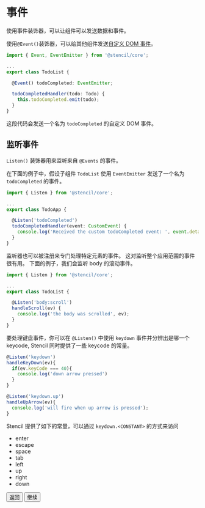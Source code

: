# 事件

使用事件装饰器，可以让组件可以发送数据和事件。

使用`@Event()`装饰器，可以给其他组件发送[自定义 DOM 事件](https://developer.mozilla.org/en-US/docs/Web/Guide/Events/Creating_and_triggering_events)。

```typescript
import { Event, EventEmitter } from '@stencil/core';

...
export class TodoList {

  @Event() todoCompleted: EventEmitter;

  todoCompletedHandler(todo: Todo) {
    this.todoCompleted.emit(todo);
  }
}
```

这段代码会发送一个名为 `todoCompleted` 的自定义 DOM 事件。

## 监听事件

`Listen()` 装饰器用来监听来自 `@Events` 的事件。

在下面的例子中，假设子组件 `TodoList` 使用 `EventEmitter` 发送了一个名为 `todoCompleted` 的事件。

```typescript
import { Listen } from '@stencil/core';

...
export class TodoApp {

  @Listen('todoCompleted')
  todoCompletedHandler(event: CustomEvent) {
    console.log('Received the custom todoCompleted event: ', event.detail);
  }
}
```

监听器也可以被注册来专门处理特定元素的事件。
这对监听整个应用范围的事件很有用。
下面的例子，我们会监听 body 的滚动事件。

```typescript
import { Listen } from '@stencil/core';

...
export class TodoList {

  @Listen('body:scroll')
  handleScroll(ev) {
    console.log('the body was scrolled', ev);
  }
}
```

要处理键盘事件，你可以在 `@Listen()` 中使用 `keydown` 事件并分辨出是哪一个 keycode, Stencil 同时提供了一些 keycode 的常量。

```typescript
@Listen('keydown')
handleKeyDown(ev){
  if(ev.keyCode === 40){
    console.log('down arrow pressed')
  }
}

@Listen('keydown.up')
handleUpArrow(ev){
  console.log('will fire when up arrow is pressed');
}

```

Stencil 提供了如下的常量，可以通过 `keydown.<CONSTANT>` 的方式来访问

- enter
- escape
- space
- tab
- left
- up
- right
- down

<stencil-route-link url="/docs/decorators" router="#router" custom="true">
  <button class="backButton">
    返回
  </button>
</stencil-route-link>

<stencil-route-link url="/docs/component-lifecycle" custom="true">
  <button class="nextButton">
    继续
  </button>
</stencil-route-link>
